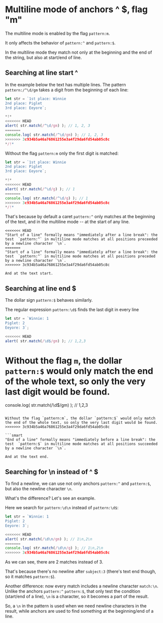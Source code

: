 # Multiline mode of anchors ^ $, flag "m"

The multiline mode is enabled by the flag `pattern:m`.

It only affects the behavior of `pattern:^` and `pattern:$`.

In the multiline mode they match not only at the beginning and the end of the string, but also at start/end of line.

## Searching at line start ^

In the example below the text has multiple lines. The pattern `pattern:/^\d/gm` takes a digit from the beginning of each line:

```js run
let str = `1st place: Winnie
2nd place: Piglet
3rd place: Eeyore`;

*!*
<<<<<<< HEAD
alert( str.match(/^\d/gm) ); // 1, 2, 3
=======
console.log( str.match(/^\d/gm) ); // 1, 2, 3
>>>>>>> 3c934b5a46a76861255e3a4f29da6fd54ab05c8c
*/!*
```

Without the flag `pattern:m` only the first digit is matched:

```js run
let str = `1st place: Winnie
2nd place: Piglet
3rd place: Eeyore`;

*!*
<<<<<<< HEAD
alert( str.match(/^\d/g) ); // 1
=======
console.log( str.match(/^\d/g) ); // 1
>>>>>>> 3c934b5a46a76861255e3a4f29da6fd54ab05c8c
*/!*
```

That's because by default a caret `pattern:^` only matches at the beginning of the text, and in the multiline mode -- at the start of any line.

```smart
<<<<<<< HEAD
"Start of a line" formally means "immediately after a line break": the test  `pattern:^` in multiline mode matches at all positions preceeded by a newline character `\n`.
=======
"Start of a line" formally means "immediately after a line break": the test  `pattern:^` in multiline mode matches at all positions preceded by a newline character `\n`.
>>>>>>> 3c934b5a46a76861255e3a4f29da6fd54ab05c8c

And at the text start.
```

## Searching at line end $

The dollar sign `pattern:$` behaves similarly.

The regular expression `pattern:\d$` finds the last digit in every line

```js run
let str = `Winnie: 1
Piglet: 2
Eeyore: 3`;

<<<<<<< HEAD
alert( str.match(/\d$/gm) ); // 1,2,3
```

Without the flag `m`, the dollar `pattern:$` would only match the end of the whole text, so only the very last digit would be found.
=======
console.log( str.match(/\d$/gm) ); // 1,2,3
```

Without the flag `pattern:m`, the dollar `pattern:$` would only match the end of the whole text, so only the very last digit would be found.
>>>>>>> 3c934b5a46a76861255e3a4f29da6fd54ab05c8c

```smart
"End of a line" formally means "immediately before a line break": the test  `pattern:$` in multiline mode matches at all positions succeeded by a newline character `\n`.

And at the text end.
```

## Searching for \n instead of ^ $

To find a newline, we can use not only anchors `pattern:^` and `pattern:$`, but also the newline character `\n`.

What's the difference? Let's see an example.

Here we search for `pattern:\d\n` instead of `pattern:\d$`:

```js run
let str = `Winnie: 1
Piglet: 2
Eeyore: 3`;

<<<<<<< HEAD
alert( str.match(/\d\n/gm) ); // 1\n,2\n
=======
console.log( str.match(/\d\n/g) ); // 1\n,2\n
>>>>>>> 3c934b5a46a76861255e3a4f29da6fd54ab05c8c
```

As we can see, there are 2 matches instead of 3.

That's because there's no newline after `subject:3` (there's text end though, so it matches `pattern:$`).

Another difference: now every match includes a newline character `match:\n`. Unlike the anchors `pattern:^` `pattern:$`, that only test the condition (start/end of a line), `\n` is a character, so it becomes a part of the result.

So, a `\n` in the pattern is used when we need newline characters in the result, while anchors are used to find something at the beginning/end of a line.

